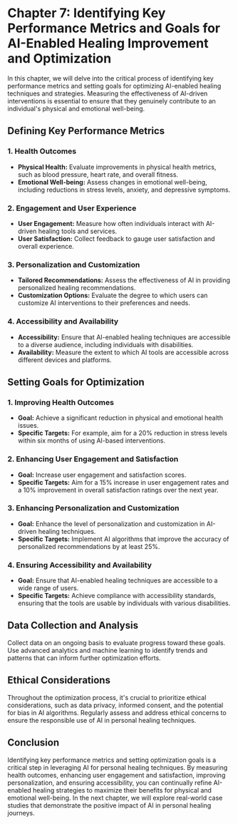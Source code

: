 Chapter 7: Identifying Key Performance Metrics and Goals for AI-Enabled Healing Improvement and Optimization
============================================================================================================

In this chapter, we will delve into the critical process of identifying key performance metrics and setting goals for optimizing AI-enabled healing techniques and strategies. Measuring the effectiveness of AI-driven interventions is essential to ensure that they genuinely contribute to an individual's physical and emotional well-being.

Defining Key Performance Metrics
--------------------------------

### 1. **Health Outcomes**

* **Physical Health:** Evaluate improvements in physical health metrics, such as blood pressure, heart rate, and overall fitness.
* **Emotional Well-being:** Assess changes in emotional well-being, including reductions in stress levels, anxiety, and depressive symptoms.

### 2. **Engagement and User Experience**

* **User Engagement:** Measure how often individuals interact with AI-driven healing tools and services.
* **User Satisfaction:** Collect feedback to gauge user satisfaction and overall experience.

### 3. **Personalization and Customization**

* **Tailored Recommendations:** Assess the effectiveness of AI in providing personalized healing recommendations.
* **Customization Options:** Evaluate the degree to which users can customize AI interventions to their preferences and needs.

### 4. **Accessibility and Availability**

* **Accessibility:** Ensure that AI-enabled healing techniques are accessible to a diverse audience, including individuals with disabilities.
* **Availability:** Measure the extent to which AI tools are accessible across different devices and platforms.

Setting Goals for Optimization
------------------------------

### 1. **Improving Health Outcomes**

* **Goal:** Achieve a significant reduction in physical and emotional health issues.
* **Specific Targets:** For example, aim for a 20% reduction in stress levels within six months of using AI-based interventions.

### 2. **Enhancing User Engagement and Satisfaction**

* **Goal:** Increase user engagement and satisfaction scores.
* **Specific Targets:** Aim for a 15% increase in user engagement rates and a 10% improvement in overall satisfaction ratings over the next year.

### 3. **Enhancing Personalization and Customization**

* **Goal:** Enhance the level of personalization and customization in AI-driven healing techniques.
* **Specific Targets:** Implement AI algorithms that improve the accuracy of personalized recommendations by at least 25%.

### 4. **Ensuring Accessibility and Availability**

* **Goal:** Ensure that AI-enabled healing techniques are accessible to a wide range of users.
* **Specific Targets:** Achieve compliance with accessibility standards, ensuring that the tools are usable by individuals with various disabilities.

Data Collection and Analysis
----------------------------

Collect data on an ongoing basis to evaluate progress toward these goals. Use advanced analytics and machine learning to identify trends and patterns that can inform further optimization efforts.

Ethical Considerations
----------------------

Throughout the optimization process, it's crucial to prioritize ethical considerations, such as data privacy, informed consent, and the potential for bias in AI algorithms. Regularly assess and address ethical concerns to ensure the responsible use of AI in personal healing techniques.

Conclusion
----------

Identifying key performance metrics and setting optimization goals is a critical step in leveraging AI for personal healing techniques. By measuring health outcomes, enhancing user engagement and satisfaction, improving personalization, and ensuring accessibility, you can continually refine AI-enabled healing strategies to maximize their benefits for physical and emotional well-being. In the next chapter, we will explore real-world case studies that demonstrate the positive impact of AI in personal healing journeys.
